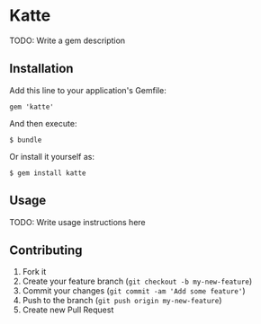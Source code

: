 # Katte

TODO: Write a gem description

## Installation

Add this line to your application's Gemfile:

    gem 'katte'

And then execute:

    $ bundle

Or install it yourself as:

    $ gem install katte

## Usage

TODO: Write usage instructions here

## Contributing

1. Fork it
2. Create your feature branch (`git checkout -b my-new-feature`)
3. Commit your changes (`git commit -am 'Add some feature'`)
4. Push to the branch (`git push origin my-new-feature`)
5. Create new Pull Request
